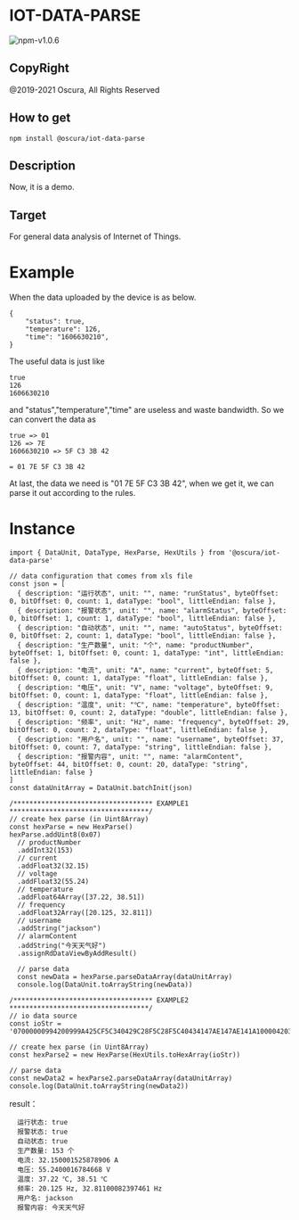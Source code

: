 # IOT-DATA-PARSE

![npm-v1.0.6](https://img.shields.io/badge/npm-v1.0.6-brightgreen)

## CopyRight

@2019-2021 Oscura, All Rights Reserved

## How to get

```
npm install @oscura/iot-data-parse
```

## Description

Now, it is a demo.

## Target

For general data analysis of Internet of Things.

# Example

When the data uploaded by the device is as below.

```
{
	"status": true,
	"temperature": 126,
	"time": "1606630210",
}
```

The useful data is just like

```
true
126
1606630210
```

and "status","temperature","time" are useless and waste bandwidth. So we can convert the data as

```
true => 01
126 => 7E
1606630210 => 5F C3 3B 42

= 01 7E 5F C3 3B 42
```

At last, the data we need is "01 7E 5F C3 3B 42", when we get it, we can parse it out according to the rules.

# Instance

```
import { DataUnit, DataType, HexParse, HexUtils } from '@oscura/iot-data-parse'

// data configuration that comes from xls file
const json = [
  { description: "运行状态", unit: "", name: "runStatus", byteOffset: 0, bitOffset: 0, count: 1, dataType: "bool", littleEndian: false },
  { description: "报警状态", unit: "", name: "alarmStatus", byteOffset: 0, bitOffset: 1, count: 1, dataType: "bool", littleEndian: false },
  { description: "自动状态", unit: "", name: "autoStatus", byteOffset: 0, bitOffset: 2, count: 1, dataType: "bool", littleEndian: false },
  { description: "生产数量", unit: "个", name: "productNumber", byteOffset: 1, bitOffset: 0, count: 1, dataType: "int", littleEndian: false },
  { description: "电流", unit: "A", name: "current", byteOffset: 5, bitOffset: 0, count: 1, dataType: "float", littleEndian: false },
  { description: "电压", unit: "V", name: "voltage", byteOffset: 9, bitOffset: 0, count: 1, dataType: "float", littleEndian: false },
  { description: "温度", unit: "℃", name: "temperature", byteOffset: 13, bitOffset: 0, count: 2, dataType: "double", littleEndian: false },
  { description: "频率", unit: "Hz", name: "frequency", byteOffset: 29, bitOffset: 0, count: 2, dataType: "float", littleEndian: false },
  { description: "用户名", unit: "", name: "username", byteOffset: 37, bitOffset: 0, count: 7, dataType: "string", littleEndian: false },
  { description: "报警内容", unit: "", name: "alarmContent", byteOffset: 44, bitOffset: 0, count: 20, dataType: "string", littleEndian: false }
]
const dataUnitArray = DataUnit.batchInit(json)

/*********************************** EXAMPLE1 ***********************************/
// create hex parse (in Uint8Array)
const hexParse = new HexParse()
hexParse.addUint8(0x07)
  // productNumber
  .addInt32(153)
  // current
  .addFloat32(32.15)
  // voltage
  .addFloat32(55.24)
  // temperature
  .addFloat64Array([37.22, 38.51])
  // frequency
  .addFloat32Array([20.125, 32.811])
  // username
  .addString("jackson")
  // alarmContent
  .addString("今天天气好")
  .assignRdDataViewByAddResult()

  // parse data
  const newData = hexParse.parseDataArray(dataUnitArray)
  console.log(DataUnit.toArrayString(newData))

/*********************************** EXAMPLE2 ***********************************/
// io data source
const ioStr = '07000000994200999A425CF5C340429C28F5C28F5C40434147AE147AE141A1000042033E776A61636B736F6EE4BB8AE5A4A9E5A4A9E6B094E5A5BD'

// create hex parse (in Uint8Array)
const hexParse2 = new HexParse(HexUtils.toHexArray(ioStr))

// parse data
const newData2 = hexParse2.parseDataArray(dataUnitArray)
console.log(DataUnit.toArrayString(newData2))
```

result：

```
  运行状态: true
  报警状态: true
  自动状态: true
  生产数量: 153 个
  电流: 32.150001525878906 A
  电压: 55.2400016784668 V
  温度: 37.22 ℃, 38.51 ℃
  频率: 20.125 Hz, 32.81100082397461 Hz
  用户名: jackson
  报警内容: 今天天气好
```
